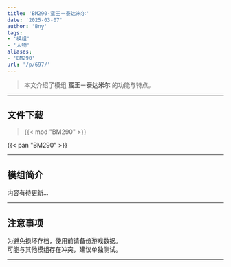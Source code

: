 ```yaml
---
title: 'BM290-蛮王－泰达米尔'
date: '2025-03-07'
author: 'Bny'
tags:
- '模组'
- '人物'
aliases:
- 'BM290'
url: '/p/697/'
---
```


> 本文介绍了模组 **蛮王－泰达米尔** 的功能与特点。

---

## 文件下载  

> {{< mod "BM290" >}}  

{{< pan "BM290" >}}  

---

## 模组简介

>  
内容有待更新...  

---

## 注意事项

>  
为避免损坏存档，使用前请备份游戏数据。  
可能与其他模组存在冲突，建议单独测试。  

---

